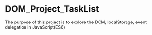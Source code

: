 # DOM_Project_TaskList
The purpose of this project is to explore the DOM, localStorage, event delegation in JavaScript(ES6)
